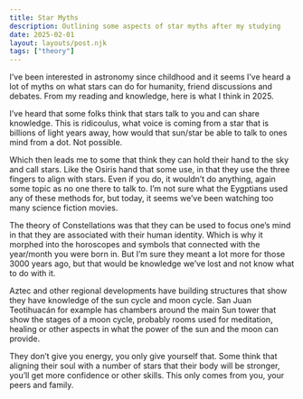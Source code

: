 ```yaml
---
title: Star Myths
description: Outlining some aspects of star myths after my studying
date: 2025-02-01
layout: layouts/post.njk
tags: ["theory"]
---
```


I’ve been interested in astronomy since childhood and it seems I’ve heard a lot of myths on what stars can do for humanity, friend discussions and debates. From my reading and knowledge, here is what I think in 2025.

I’ve heard that some folks think that stars talk to you and can share knowledge. This is ridicoulus, what voice is coming from a star that is billions of light years away, how would that sun/star be able to talk to ones mind from a dot. Not possible.

Which then leads me to some that think they can hold their hand to the sky and call stars. Like the Osiris hand that some use, in that they use the three fingers to align with stars. Even if you do, it wouldn’t do anything, again some topic as no one there to talk to. I’m not sure what the Eygptians used any of these methods for, but today, it seems we’ve been watching too many science fiction movies.

The theory of Constellations was that they can be used to focus one’s mind in that they are associated with their human identity. Which is why it morphed into the horoscopes and symbols that connected with the year/month you were born in. But I’m sure they meant a lot more for those 3000 years ago, but that would be knowledge we’ve lost and not know what to do with it.

Aztec and other regional developments have building structures that show they have knowledge of the sun cycle and moon cycle. San Juan Teotihuacán for example has chambers around the main Sun tower that show the stages of a moon cycle, probably rooms used for meditation, healing or other aspects in what the power of the sun and the moon can provide.

They don’t give you energy, you only give yourself that. Some think that aligning their soul with a number of stars that their body will be stronger, you’ll get more confidence or other skills. This only comes from you, your peers and family.

